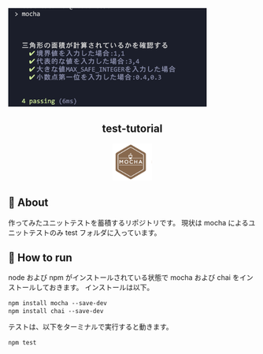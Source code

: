 <img src="img/%E3%82%B9%E3%82%AF%E3%83%AA%E3%83%BC%E3%83%B3%E3%82%B7%E3%83%A7%E3%83%83%E3%83%88%202022-09-22%201.27.39.png" alt="testing image" height="200" text-align="center">

<h2 align="center">test-tutorial</h2>
<p align="center">
  <a href="https://mochajs.org/"><img src="img/mocha_logo.png" width="80px;" /></a>
  <br>
</p>

## 📝 About

作ってみたユニットテストを蓄積するリポジトリです。
現状は mocha によるユニットテストのみ test フォルダに入っています。

## 🏃 How to run

node および npm がインストールされている状態で mocha および chai をインストールしておきます。
インストールは以下。

```
npm install mocha --save-dev
npm install chai --save-dev
```

テストは、以下をターミナルで実行すると動きます。

```
npm test
```
